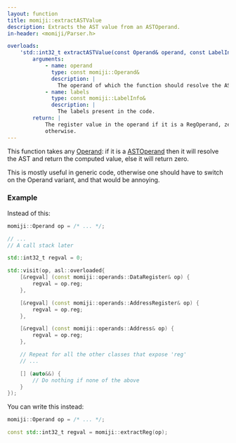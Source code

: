 ```yaml
---
layout: function
title: momiji::extractASTValue
description: Extracts the AST value from an ASTOperand.
in-header: <momiji/Parser.h>

overloads:
    'std::int32_t extractASTValue(const Operand& operand, const LabelInfo& labels)':
        arguments:
            - name: operand
              type: const momiji::Operand&
              description: |
                The operand of which the function should resolve the AST.
            - name: labels
              type: const momiji::LabelInfo&
              description: |
                The labels present in the code.
        return: |
            The register value in the operand if it is a RegOperand, zero
            otherwise.
---
```

This function takes any [Operand](../Operand): if it is a
[ASTOperand](ASTOperand) then it will resolve the AST and return the computed
value, else it will return zero.

This is mostly useful in generic code, otherwise one should have to switch on
the Operand variant, and that would be annoying.

### Example

Instead of this:

```cpp
momiji::Operand op = /* ... */;

// ...
// A call stack later

std::int32_t regval = 0;

std::visit(op, asl::overloaded{
    [&regval] (const momiji::operands::DataRegister& op) {
        regval = op.reg;
    },

    [&regval] (const momiji::operands::AddressRegister& op) {
        regval = op.reg;
    },

    [&regval] (const momiji::operands::Address& op) {
        regval = op.reg;
    },

    // Repeat for all the other classes that expose 'reg'
    // ...

    [] (auto&&) {
        // Do nothing if none of the above
    }
});

```

You can write this instead:

```cpp
momiji::Operand op = /* ... */;

const std::int32_t regval = momiji::extractReg(op);
```
